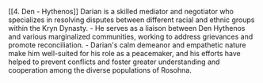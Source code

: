 [[4. Den - Hythenos]]
Darian is a skilled mediator and negotiator who specializes in resolving disputes between different racial and ethnic groups within the Kryn Dynasty.
    - He serves as a liaison between Den Hythenos and various marginalized communities, working to address grievances and promote reconciliation.
    - Darian's calm demeanor and empathetic nature make him well-suited for his role as a peacemaker, and his efforts have helped to prevent conflicts and foster greater understanding and cooperation among the diverse populations of Rosohna.